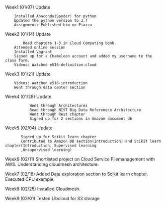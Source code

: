 Week1 (01/07) Update
	
	 	Installed Anaconda(Spyder) for python
	 	Updated the python version to 3.7
	 	Assignment: Published bio on Piazza

Week2 (01/14) Update

    		Read chapters 1-3 in Cloud Computing book.
		Attended online session
		Installed Vagrant
		Signed up for a Chameleon account and added my username to the class form.
		Videos: Watched e516-definition-cloud

Week3 (01/21) Update
		
		Videos: Watched e516-introduction
		Went through data center section
		
Week4 (01/28) Update
               
               Went through Architectures
               Read through NIST Big Data Referenece Architecture
               Went through Rest chapter
               Signed up for 2 sections in Amazon document db 

Week5 (02/04) Update
               
	       Signed up for Scikit learn chapter
	       Contributed to Amazon DB section(Introduction) and Scikit learn chapter(Introduction, Supervised learning 
	       ,Unsupervised learning)
	       
	       
Week6 (02/11)  Shortlisted project on  Cloud Service Filemanagement with AWS.
               Understanding cloudmesh architecture.
	      
	      
Week7 (02/18)  Added Data exploration section to Scikit learn chapter.
               Executed CPU example.

Week8 (02/25)  Installed Cloudmesh.

Week9 (03/01)  Tested Libcloud for S3 storage

               
               
               
